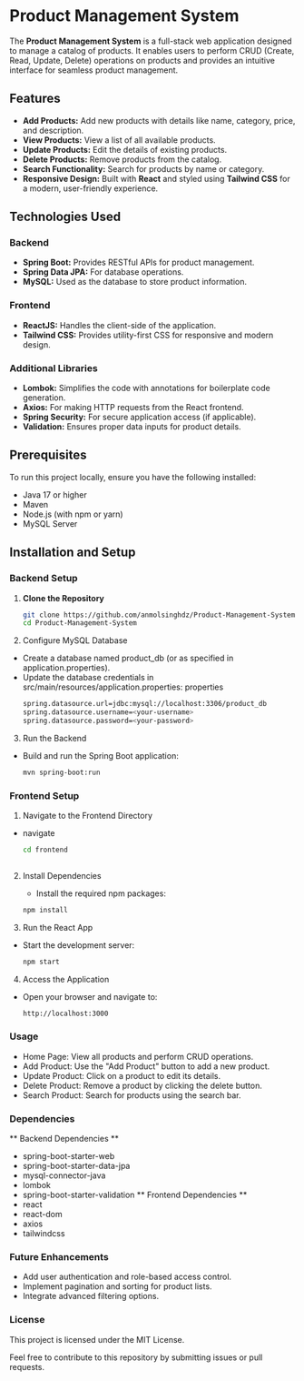 # Product Management System

The **Product Management System** is a full-stack web application designed to manage a catalog of products. It enables users to perform CRUD (Create, Read, Update, Delete) operations on products and provides an intuitive interface for seamless product management. 

## Features

- **Add Products:** Add new products with details like name, category, price, and description.
- **View Products:** View a list of all available products.
- **Update Products:** Edit the details of existing products.
- **Delete Products:** Remove products from the catalog.
- **Search Functionality:** Search for products by name or category.
- **Responsive Design:** Built with **React** and styled using **Tailwind CSS** for a modern, user-friendly experience.

## Technologies Used

### Backend
- **Spring Boot:** Provides RESTful APIs for product management.
- **Spring Data JPA:** For database operations.
- **MySQL:** Used as the database to store product information.

### Frontend
- **ReactJS:** Handles the client-side of the application.
- **Tailwind CSS:** Provides utility-first CSS for responsive and modern design.

### Additional Libraries
- **Lombok:** Simplifies the code with annotations for boilerplate code generation.
- **Axios:** For making HTTP requests from the React frontend.
- **Spring Security:** For secure application access (if applicable).
- **Validation:** Ensures proper data inputs for product details.

## Prerequisites

To run this project locally, ensure you have the following installed:
- Java 17 or higher
- Maven
- Node.js (with npm or yarn)
- MySQL Server

## Installation and Setup

### Backend Setup

1. **Clone the Repository**
   ```bash
   git clone https://github.com/anmolsinghdz/Product-Management-System.git
   cd Product-Management-System
2. Configure MySQL Database

- Create a database named product_db (or as specified in application.properties).
- Update the database credentials in src/main/resources/application.properties:
  properties
  ```bash
  spring.datasource.url=jdbc:mysql://localhost:3306/product_db
  spring.datasource.username=<your-username>
  spring.datasource.password=<your-password>
3. Run the Backend

- Build and run the Spring Boot application:
  ```bash
  mvn spring-boot:run

### Frontend Setup
1. Navigate to the Frontend Directory
  - navigate
    ```bash
    cd frontend
  
2. Install Dependencies

   - Install the required npm packages:
    ```bash
    npm install
3. Run the React App

  - Start the development server:
    ```bash
    npm start
4. Access the Application

  - Open your browser and navigate to:
    ```bash
    http://localhost:3000

### Usage
- Home Page: View all products and perform CRUD operations.
- Add Product: Use the "Add Product" button to add a new product.
- Update Product: Click on a product to edit its details.
- Delete Product: Remove a product by clicking the delete button.
- Search Product: Search for products using the search bar.


### Dependencies
** Backend Dependencies **
- spring-boot-starter-web
- spring-boot-starter-data-jpa
- mysql-connector-java
- lombok
- spring-boot-starter-validation
** Frontend Dependencies **
- react
- react-dom
- axios
- tailwindcss

### Future Enhancements
- Add user authentication and role-based access control.
- Implement pagination and sorting for product lists.
- Integrate advanced filtering options.

### License
This project is licensed under the MIT License.

Feel free to contribute to this repository by submitting issues or pull requests.
